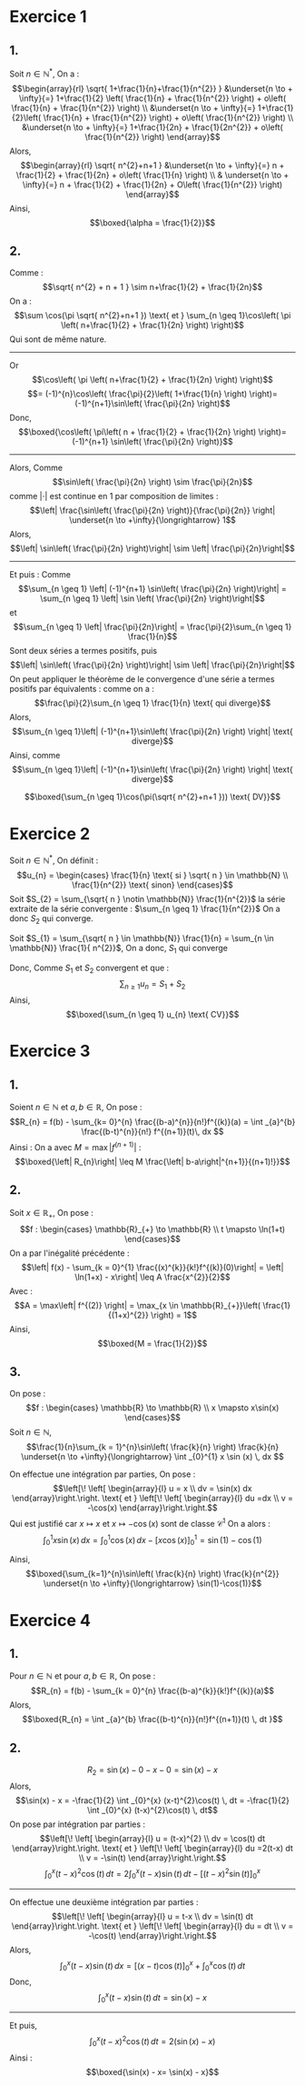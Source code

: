 # Exercice 1
## 1. 
Soit $n \in \mathbb{N}^{*}$, 
On a : 
$$\begin{array}{rl}
\sqrt{ 1+\frac{1}{n}+\frac{1}{n^{2}} } &\underset{n \to + \infty}{=} 1+\frac{1}{2} \left( \frac{1}{n} + \frac{1}{n^{2}} \right) + o\left( \frac{1}{n} + \frac{1}{n^{2}} \right) \\
&\underset{n \to + \infty}{=} 1+\frac{1}{2}\left( \frac{1}{n} + \frac{1}{n^{2}} \right) + o\left( \frac{1}{n^{2}} \right) \\
&\underset{n \to + \infty}{=} 1+\frac{1}{2n} + \frac{1}{2n^{2}} + o\left( \frac{1}{n^{2}} \right)
\end{array}$$
Alors, 
$$\begin{array}{rl}
\sqrt{ n^{2}+n+1 } &\underset{n \to + \infty}{=} n + \frac{1}{2} + \frac{1}{2n} + o\left( \frac{1}{n} \right) \\
& \underset{n \to + \infty}{=} n + \frac{1}{2} + \frac{1}{2n} + O\left( \frac{1}{n^{2}} \right)
\end{array}$$
Ainsi,
$$\boxed{\alpha = \frac{1}{2}}$$

## 2.
Comme :
$$\sqrt{ n^{2} + n + 1 } \sim n+\frac{1}{2} + \frac{1}{2n}$$
On a : 
$$\sum \cos(\pi \sqrt{ n^{2}+n+1 }) \text{ et } \sum_{n \geq 1}\cos\left( \pi \left( n+\frac{1}{2} + \frac{1}{2n} \right) \right)$$
Qui sont de même nature. 
___
Or
$$\cos\left( \pi \left( n+\frac{1}{2} + \frac{1}{2n} \right) \right)$$
$$= (-1)^{n}\cos\left( \frac{\pi}{2}\left( 1+\frac{1}{n} \right) \right)= (-1)^{n+1}\sin\left( \frac{\pi}{2n} \right)$$
Donc, 
$$\boxed{\cos\left( \pi\left( n + \frac{1}{2} + \frac{1}{2n} \right) \right)=(-1)^{n+1} \sin\left( \frac{\pi}{2n} \right)}$$
___
Alors, 
Comme
$$\sin\left( \frac{\pi}{2n} \right) \sim \frac{\pi}{2n}$$
comme $\left| \cdot\right|$ est continue en $1$ par composition de limites :
$$\left| \frac{\sin\left( \frac{\pi}{2n} \right)}{\frac{\pi}{2n}} \right| \underset{n \to +\infty}{\longrightarrow} 1$$
Alors, 
$$\left|  \sin\left( \frac{\pi}{2n} \right)\right| \sim \left| \frac{\pi}{2n}\right|$$
___
Et puis : 
Comme
$$\sum_{n \geq 1} \left| (-1)^{n+1} \sin\left( \frac{\pi}{2n} \right)\right| = \sum_{n \geq 1} \left| \sin \left( \frac{\pi}{2n} \right)\right|$$
et
$$\sum_{n \geq 1} \left| \frac{\pi}{2n}\right| = \frac{\pi}{2}\sum_{n \geq 1} \frac{1}{n}$$
Sont deux séries a termes positifs,
puis 
$$\left|  \sin\left( \frac{\pi}{2n} \right)\right| \sim \left| \frac{\pi}{2n}\right|$$
On peut appliquer le théorème de le convergence d'une série a termes positifs par équivalents :
comme on a : 
$$\frac{\pi}{2}\sum_{n \geq 1} \frac{1}{n} \text{ qui diverge}$$
Alors, 
$$\sum_{n \geq 1}\left| (-1)^{n+1}\sin\left( \frac{\pi}{2n} \right) \right| \text{ diverge}$$
Ainsi, 
comme 
$$\sum_{n \geq 1}\left| (-1)^{n+1}\sin\left( \frac{\pi}{2n} \right) \right| \text{ diverge}$$

$$\boxed{\sum_{n \geq 1}\cos(\pi(\sqrt{ n^{2}+n+1 })) \text{ DV}}$$

# Exercice 2
Soit $n \in \mathbb{N}^{*}$, 
On définit :
$$u_{n} = \begin{cases}
\frac{1}{n} \text{ si } \sqrt{ n } \in \mathbb{N} \\
\frac{1}{n^{2}} \text{ sinon}
\end{cases}$$
Soit $S_{2} = \sum_{\sqrt{ n } \notin \mathbb{N}} \frac{1}{n^{2}}$ la série extraite de la série convergente : $\sum_{n \geq 1} \frac{1}{n^{2}}$
On a donc $S_{2}$ qui converge. 

Soit $S_{1} = \sum_{\sqrt{ n } \in \mathbb{N}} \frac{1}{n} = \sum_{n \in \mathbb{N}} \frac{1}{ n^{2}}$, 
On a donc, $S_{1}$ qui converge

Donc,
Comme $S_{1}$ et $S_{2}$ convergent et que :
$$\sum_{n \geq 1} u_{n} = S_{1} + S_{2}$$
Ainsi, 
$$\boxed{\sum_{n \geq 1} u_{n} \text{ CV}}$$

# Exercice 3
## 1. 
Soient $n \in \mathbb{N}$ et $a, b \in \mathbb{R},$
On pose :
$$R_{n} = f(b) - \sum_{k= 0}^{n} \frac{(b-a)^{n}}{n!}f^{(k)}(a) = \int _{a}^{b} \frac{(b-t)^{n}}{n!} f^{(n+1)}(t)\, dx $$
Ainsi : 
On a avec $M = \max\left| f^{(n+1)}\right|$ :
$$\boxed{\left| R_{n}\right| \leq M \frac{\left| b-a\right|^{n+1}}{(n+1)!}}$$

## 2.
Soit $x \in \mathbb{R}_{+}$, 
On pose : 
$$f : \begin{cases}
\mathbb{R}_{+} \to \mathbb{R} \\
t \mapsto \ln(1+t)
\end{cases}$$
On a par l'inégalité précédente : 
$$\left| f(x) - \sum_{k = 0}^{1} \frac{(x)^{k}}{k!}f^{(k)}(0)\right| = \left| \ln(1+x) - x\right| \leq A \frac{x^{2}}{2}$$
Avec : 
$$A = \max\left| f^{(2)} \right| = \max_{x \in \mathbb{R}_{+}}\left(  \frac{1}{(1+x)^{2}}  \right) = 1$$
Ainsi, 
$$\boxed{M = \frac{1}{2}}$$

## 3.
On pose : 
$$f : \begin{cases}
\mathbb{R} \to \mathbb{R} \\
x \mapsto x\sin(x)
\end{cases}$$
Soit $n \in \mathbb{N}$,
$$\frac{1}{n}\sum_{k = 1}^{n}\sin\left( \frac{k}{n} \right) \frac{k}{n} \underset{n \to +\infty}{\longrightarrow}  \int _{0}^{1} x \sin (x) \, dx $$

On effectue une intégration par parties, 
On pose : 
$$\left[\! \left[ \begin{array}{l}
u = x \\
dv =  \sin(x) dx
\end{array}\right.\right. \text{ et } \left[\! \left[ \begin{array}{l}
du =dx \\
v = -\cos(x)
\end{array}\right.\right.$$
Qui est justifié car $x \mapsto x$ et $x \mapsto -\cos(x)$ sont de classe $\mathcal{C}^{1}$
On a alors :
$$\int _{0}^{1} x \sin(x) \, dx  = \int _{0}^{1} \cos(x) \, dx -[x\cos(x)]_{0}^{1} = \sin(1)-\cos(1)$$

Ainsi, 
$$\boxed{\sum_{k=1}^{n}\sin\left( \frac{k}{n} \right) \frac{k}{n^{2}} \underset{n \to +\infty}{\longrightarrow} \sin(1)-\cos(1)}$$

# Exercice 4
## 1.
Pour $n \in\mathbb{N}$ et pour $a, b \in \mathbb{R}$, 
On pose :
$$R_{n} = f(b) - \sum_{k = 0}^{n} \frac{(b-a)^{k}}{k!}f^{(k)}(a)$$
Alors, 
$$\boxed{R_{n} = \int _{a}^{b} \frac{(b-t)^{n}}{n!}f^{(n+1)}(t) \, dt }$$

## 2.
$$R_{2} = \sin(x) - 0 - x - 0 = \sin(x) - x$$
Alors,
$$\sin(x) - x = -\frac{1}{2} \int _{0}^{x} (x-t)^{2}\cos(t) \, dt = -\frac{1}{2} \int _{0}^{x} (t-x)^{2}\cos(t) \, dt$$
On pose par intégration par parties :
$$\left[\! \left[ \begin{array}{l}
u = (t-x)^{2} \\
dv =  \cos(t) dt
\end{array}\right.\right. \text{ et } \left[\! \left[ \begin{array}{l}
du =2(t-x) dt \\
v = -\sin(t)
\end{array}\right.\right.$$
$$\int _{0}^{x} (t-x)^{2}\cos(t) \, dt =  2\int _{0}^{x} (t-x)\sin(t) \, dt - [(t-x)^{2}\sin(t)]_{0}^{x}$$
___
On effectue une deuxième intégration par parties : 
$$\left[\! \left[ \begin{array}{l}
u = t-x \\
dv =  \sin(t) dt
\end{array}\right.\right. \text{ et } \left[\! \left[ \begin{array}{l}
du = dt \\
v = -\cos(t)
\end{array}\right.\right.$$
Alors, 
$$\int _{0}^{x} (t-x)\sin(t) \, dx = [(x-t)\cos(t)]_{0}^{x} + \int_{0}^{x} \cos(t) \, dt$$
Donc, 
$$\int_{0}^{x} (t-x)\sin(t) \, dt = \sin(x)-x $$
___
Et puis, 
$$\int _{0}^{x} (t-x)^{2}\cos(t) \, dt = 2(\sin(x)-x)$$
Ainsi : 
$$\boxed{\sin(x) - x= \sin(x) - x}$$